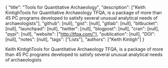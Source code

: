 {
  "title": "Tools for Quantitative Archaeology",
  "description": ["Keith KintighTools for Quantitative Archaeology TFQA, is a package of more than 45 PC programs developed to satisfy several unusual analytical needs of archaeologists"],
  "github": [null],
  "gist": [null],
  "gitlab": [null],
  "bitbucket": [null],
  "launchpad": [null],
  "twitter": [null],
  "blogpost": [null],
  "cran": [null],
  "pypi": [null],
  "website": ["http://tfqa.com/"],
  "publication": [null],
  "DOI": [null],
  "notes": [null],
  "tags": ["Lists"],
  "authors": ["Keith Kintigh"]
}

<!-- Generated by csv2md.R – do not edit by hand -->

Keith KintighTools for Quantitative Archaeology TFQA, is a package of more than 45 PC programs developed to satisfy several unusual analytical needs of archaeologists